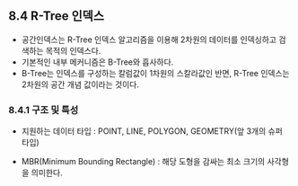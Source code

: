 ## 8.4 R-Tree 인덱스

- 공간인덱스는 R-Tree 인덱스 알고리즘을 이용해 2차원의 데이터를 인덱싱하고 검색하는 목적의 인덱스다.
- 기본적인 내부 메커니즘은 B-Tree와 흡사하다.
- B-Tree는 인덱스를 구성하는 칼럼값이 1차원의 스칼라값인 반면, R-Tree 인덱스는 2차원의 공간 개념 값이라는 것이다.

### 8.4.1 구조 및 특성

- 지원하는 데이터 타입 : POINT, LINE, POLYGON, GEOMETRY(앞 3개의 슈퍼 타입)

- MBR(Minimum Bounding Rectangle) : 해당 도형을 감싸는 최소 크기의 사각형을 의미한다.

